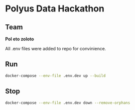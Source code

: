 # Polyus Data Hackathon

## Team
**Pol eto zoloto**

All .env files were added to repo for convinience. 

## Run
```bash
docker-compose --env-file .env.dev up --build   
```

## Stop
```bash
docker-compose --env-file .env.dev down --remove-orphans 
```